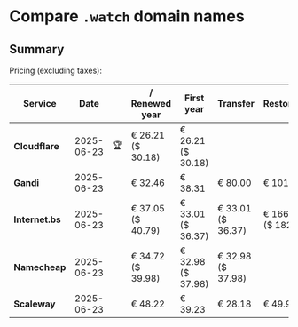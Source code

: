 # Compare `.watch` domain names

## Summary

Pricing (excluding taxes):

| Service | Date |  | / Renewed year | First year | Transfer | Restoration |
|--|--|--|--|--|--|--|
| **Cloudflare** | 2025-06-23 | 🏆 | € 26.21<br>($ 30.18) | € 26.21<br>($ 30.18) |  |  |
| **Gandi** | 2025-06-23 |  | € 32.46 | € 38.31 | € 80.00 | € 101.06 |
| **Internet.bs** | 2025-06-23 |  | € 37.05<br>($ 40.79) | € 33.01<br>($ 36.37) | € 33.01<br>($ 36.37) | € 166.09<br>($ 182.99) |
| **Namecheap** | 2025-06-23 |  | € 34.72<br>($ 39.98) | € 32.98<br>($ 37.98) | € 32.98<br>($ 37.98) |  |
| **Scaleway** | 2025-06-23 |  | € 48.22 | € 39.23 | € 28.18 | € 49.99 |
